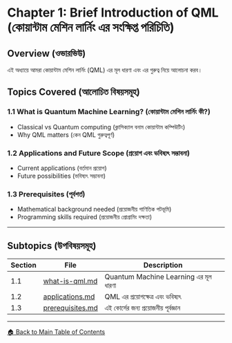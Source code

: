 # Chapter 1: Brief Introduction of QML (কোয়ান্টাম মেশিন লার্নিং এর সংক্ষিপ্ত পরিচিতি)

## Overview (ওভারভিউ)

এই অধ্যায়ে আমরা কোয়ান্টাম মেশিন লার্নিং (QML) এর মূল ধারণা এবং এর গুরুত্ব নিয়ে আলোচনা করব।

## Topics Covered (আলোচিত বিষয়সমূহ)

### 1.1 What is Quantum Machine Learning? (কোয়ান্টাম মেশিন লার্নিং কী?)
- Classical vs Quantum computing (ক্লাসিক্যাল বনাম কোয়ান্টাম কম্পিউটিং)
- Why QML matters (কেন QML গুরুত্বপূর্ণ)

### 1.2 Applications and Future Scope (প্রয়োগ এবং ভবিষ্যৎ সম্ভাবনা)
- Current applications (বর্তমান প্রয়োগ)
- Future possibilities (ভবিষ্যৎ সম্ভাবনা)

### 1.3 Prerequisites (পূর্বশর্ত)
- Mathematical background needed (প্রয়োজনীয় গাণিতিক পটভূমি)
- Programming skills required (প্রয়োজনীয় প্রোগ্রামিং দক্ষতা)

---

## Subtopics (উপবিষয়সমূহ)

| Section | File | Description |
|---------|------|-------------|
| 1.1 | [what-is-qml.md](what-is-qml.md) | Quantum Machine Learning এর মূল ধারণা |
| 1.2 | [applications.md](applications.md) | QML এর প্রয়োগক্ষেত্র এবং ভবিষ্যৎ |
| 1.3 | [prerequisites.md](prerequisites.md) | এই কোর্সের জন্য প্রয়োজনীয় পূর্বজ্ঞান |

---

[🏠 Back to Main Table of Contents](../../README.md)
